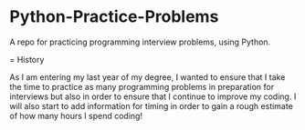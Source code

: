 # Python-Practice-Problems
A repo for practicing programming interview problems, using Python.

= History

As I am entering my last year of my degree, I wanted to ensure that I take the time to
practice as many programming problems in preparation for interviews but also in order
to ensure that I continue to improve my coding.  I will also start to add information 
for timing in order to gain a rough estimate of how many hours I spend coding!
